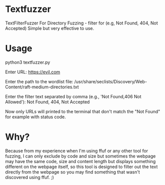# Textfuzzer
TextFilterFuzzer For Directory Fuzzing - filter for (e.g, Not Found, 404, Not Accepted) Simple but very effective to use. 

# Usage
python3 textfuzzer.py

Enter URL: https://evil.com

Enter the path to the wordlist file: /usr/share/seclists/Discovery/Web-Content/raft-medium-directories.txt

Enter the filter text separated by comma (e.g., 'Not Found,406 Not Allowed'): Not Found, 404, Not Accepted

Now only URLs will printed to the terminal that don't match the "Not Found" for example with status code.

# Why?
Because from my experience when I'm using ffuf or any other tool for fuzzing, I can only exclude by code and size but sometimes the webpage may have the same code, size and content length but displays something different on the webpage itself, so this tool is designed to filter out the text directly from the webpage so you may find something that wasn't discovered using ffuf. ;)


